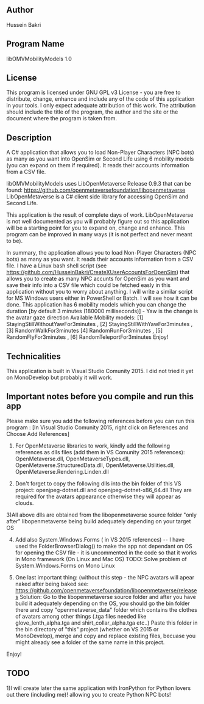 Author
-----
Hussein Bakri

Program Name
-----------
libOMVMobilityModels 1.0

License
-------
This program is licensed under GNU GPL v3 License - you are free to distribute, change, enhance and include any of the code of this application in your tools.
I only expect adequate attribution of this work. The attribution should include the title of the program, the author and the site or the document where the program is taken from.

Description
-----------
A C# application that allows you to load  Non-Player Characters (NPC bots) as many as you want into OpenSim or Second Life using 6 mobility models (you can expand on them if required). It reads their accounts information from a CSV file. 

libOMVMobilityModels uses LibOpenMetaverse Release 0.9.3 that can be found: https://github.com/openmetaversefoundation/libopenmetaverse
LibOpenMetaverse is a C# client side library for accessing OpenSim and Second Life.

This application is the result of complete days of work. LibOpenMetaverse is not well documented as you will probably figure out so this application will be a starting point for you to expand on, change and enhance. This program can be improved in many ways (it is not perfect and never meant to be).

In summary, the application allows you to load  Non-Player Characters (NPC bots) as many as you want. It reads their accounts information from a CSV file. I have a Linux bash shell script (see https://github.com/HusseinBakri/CreateXUserAccountsForOpenSim) that allows you to create as many NPC accunts for OpenSim as you want and save their info into a CSV file which could be fetched easly in this application without you to worry about anything. 
I will write a similar script for MS Windows users either in PowerShell or Batch. I will see how it can be done.
This application has 6 mobility models  which you can change the duration [by default 3 minutes (180000 milliseconds)] - Yaw is the change is the avatar gaze direction
Available Mobility models: [1] StayingStillWithoutYawFor3minutes , [2] StayingStillWithYawFor3minutes , [3] RandomWalkFor3minutes
[4] RandomRunFor3minutes , [5] RandomFlyFor3minutes , [6] RandomTeleportFor3minutes
Enjoy!

Technicalities
-------------
This application is built in Visual Studio Comunity 2015. I did not tried it yet on MonoDevelop but probably it will work. 

Important notes before you compile and run this app
----------------------------------------------------
Please make sure you add the following references before you can run this program : [In Visual Studio Comunity 2015, right click on References and Choose Add References]

1) For OpenMetaverse libraries to work, kindly add the following references as dlls files (add them in VS Comunity 2015 references):
OpenMetaverse.dll, OpenMetaverseTypes.dll, OpenMetaverse.StructuredData.dll, OpenMetaverse.Utilities.dll, OpenMetaverse.Rendering.Linden.dll

2) Don't forget to copy the following dlls into the bin folder of this VS project: openjpeg-dotnet.dll and openjpeg-dotnet-x86_64.dll They are required for the avatars appearance otherwise they will appear as clouds.

3)All above dlls are obtained from the libopenmetaverse source folder "only after" libopenmetaverse being build adequately depending on your target OS

4) Add also System.Windows.Forms ( in VS 2015 references) -- I have used the FolderBrowserDialog() to make the app not dependant on OS for opening the CSV file - it is uncommented in the code so that it works in Mono framework (On Linux and Mac OS)
TODO: Solve problem of System.Windows.Forms on Mono Linux

5) One last important thing: (without this step - the NPC avatars will apear naked after being baked see: https://github.com/openmetaversefoundation/libopenmetaverse/releases
Solution:
Go to the libopenmetaverse source folder and after you have build it adequately depending on the OS, you should go the bin folder there and copy "openmetaverse_data" folder which contains the clothes of avatars among other things (.tga files needed like  glove_lenth_alpha.tga and shirt_collar_alpha.tga etc..)
Paste this folder in the bin directory of "this" project (whether on VS 2015 or MonoDevelop), merge and copy and replace existing files, becuase you might already see a folder of the same name in this project.

 Enjoy!
 
TODO
-----
1)I will create later the same application with IronPython for Python lovers out there (including me)! allowing you to create Python NPC bots!

